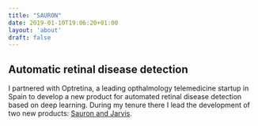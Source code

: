 ```yaml
---
title: "SAURON"
date: 2019-01-10T19:06:20+01:00
layout: 'about'
draft: false
---
```


## Automatic retinal disease detection

I partnered with Optretina, a leading opthalmology telemedicine startup in Spain to develop a new product for automated retinal disease detection based on deep learning. During my tenure there I lead the development of two new products: [Sauron and Jarvis](https://www.optretina.com/health-corporations/).
